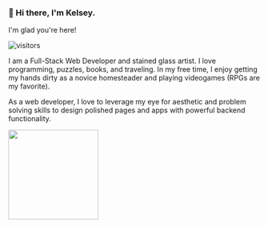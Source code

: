 ### 👋 Hi there, I'm Kelsey.  

I'm glad you're here!  

![visitors](https://visitor-badge.glitch.me/badge?page_id=${Kelsey-Hunt}.${112121300})

I am a Full-Stack Web Developer and stained glass artist. I love programming, puzzles, books, and traveling. In my free time, I enjoy getting my hands dirty as a novice homesteader and playing videogames (RPGs are my favorite).

As a web developer, I love to leverage my eye for aesthetic and problem solving skills to design polished pages and apps with powerful backend functionality.

<img height="180em" src="https://github-readme-stats.vercel.app/api?username=Kelsey-Hunt&show_icons=true&hide_border=true&&count_private=true&include_all_commits=true" />

<!--
**Kelsey-Hunt/Kelsey-Hunt** is a ✨ _special_ ✨ repository because its `README.md` (this file) appears on your GitHub profile.

Here are some ideas to get you started:

- 🔭 I’m currently working on ...
- 🌱 I’m currently learning ...
- 👯 I’m looking to collaborate on ...
- 🤔 I’m looking for help with ...
- 💬 Ask me about ...
- 📫 How to reach me: ...
- 😄 Pronouns: ...
- ⚡ Fun fact: ...
-->

